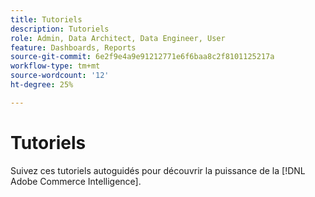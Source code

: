 ```yaml
---
title: Tutoriels
description: Tutoriels
role: Admin, Data Architect, Data Engineer, User
feature: Dashboards, Reports
source-git-commit: 6e2f9e4a9e91212771e6f6baa8c2f8101125217a
workflow-type: tm+mt
source-wordcount: '12'
ht-degree: 25%

---
```


# Tutoriels

Suivez ces tutoriels autoguidés pour découvrir la puissance de la [!DNL Adobe Commerce Intelligence].
